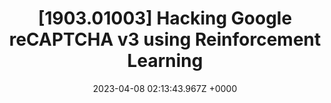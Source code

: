 ---
title: "[1903.01003] Hacking Google reCAPTCHA v3 using Reinforcement Learning"
link: "https://arxiv.org/abs/1903.01003"
date: "2023-04-08 02:13:43.967Z +0000"
description: 
category: "papers"
---